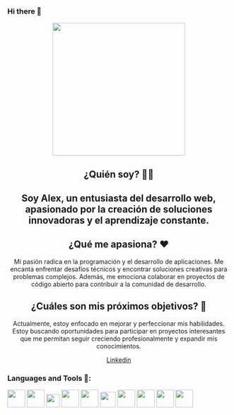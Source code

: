 ### Hi there 👋
<div id='header' align='center'>
  <img src='https://media.giphy.com/media/yYSSBtDgbbRzq/giphy.gif' width='300' />
  
## ¿Quién soy? 🧑‍💻
<h2 align='center'>Soy Alex, un entusiasta del desarrollo web, apasionado por la creación de soluciones innovadoras y el aprendizaje constante.</h2>

## ¿Qué me apasiona? ❤️
<p align='center'>Mi pasión radica en la programación y el desarrollo de aplicaciones. Me encanta enfrentar desafíos técnicos y encontrar soluciones creativas para problemas complejos. Además, me emociona colaborar en proyectos de código abierto para contribuir a la comunidad de desarrollo.</p>

## ¿Cuáles son mis próximos objetivos? 🚀
<p align='center'>Actualmente, estoy enfocado en mejorar y perfeccionar mis habilidades. Estoy buscando oportunidades para participar en proyectos interesantes que me permitan seguir creciendo profesionalmente y expandir mis conocimientos.</p>

<a href='https://www.linkedin.com/in/alexander-emanuel-bris-313655266/'>Linkedin</a>

<div align='left'>
  <h3>Languages and Tools 🔨:</h3>
  <img src='https://www.svgrepo.com/show/452228/html-5.svg' widht='40' height='40'/>
  <img src='https://www.svgrepo.com/show/452185/css-3.svg' widht='40' height='40'/>
  <img src='https://www.svgrepo.com/show/353925/javascript.svg' widht='30' height='30'/>
  <img src='https://www.svgrepo.com/show/452092/react.svg' widht='40' height='40'/>
  <img src='https://www.svgrepo.com/show/354274/redux.svg' widht='40' height='40'/>
  <img src='https://www.svgrepo.com/show/353498/bootstrap.svg' widht='35' height='35'/>
  <img src='https://www.svgrepo.com/show/374146/typescript-official.svg' widht='40' height='40'/>
  <img src='https://www.svgrepo.com/show/452075/node-js.svg' widht='40' height='40'/>
  <img src='https://www.mementotech.in/assets/images/icons/express.png' widht='40' height='40'/>
  <img src='https://www.svgrepo.com/show/452210/git.svg' widht='40' height='40'/>
  
</div>

<!-- <img alt="Static Badge" src="https://img.shields.io/badge/build-passing-brightgreen?style=plano&logo=%3Csvg%20role%3D%22img%22%20viewBox%3D%220%200%2024%2024%22%20xmlns%3D%22http%3A%2F%2Fwww.w3.org%2F2000%2Fsvg%22%3E%3Ctitle%3ELinkedIn%3C%2Ftitle%3E%3Cpath%20d%3D%22M20.447%2020.452h-3.554v-5.569c0-1.328-.027-3.037-1.852-3.037-1.853%200-2.136%201.445-2.136%202.939v5.667H9.351V9h3.414v1.561h.046c.477-.9%201.637-1.85%203.37-1.85%203.601%200%204.267%202.37%204.267%205.455v6.286zM5.337%207.433c-1.144%200-2.063-.926-2.063-2.065%200-1.138.92-2.063%202.063-2.063%201.14%200%202.064.925%202.064%202.063%200%201.139-.925%202.065-2.064%202.065zm1.782%2013.019H3.555V9h3.564v11.452zM22.225%200H1.771C.792%200%200%20.774%200%201.729v20.542C0%2023.227.792%2024%201.771%2024h20.451C23.2%2024%2024%2023.227%2024%2022.271V1.729C24%20.774%2023.2%200%2022.222%200h.003z%22%2F%3E%3C%2Fsvg%3E&logoColor=240%2C%20100%2C%2050&label=Linkedin&labelColor=240%2C%20100%2C%2050&color=240%2C%20100%2C%2050&cacheSeconds=3600&link=https%3A%2F%2Fwww.linkedin.com%2Fin%2Falexander-emanuel-bris-313655266%2F"> -->


</div>


<!--
**Alex-Br1s/Alex-Br1s** is a ✨ _special_ ✨ repository because its `README.md` (this file) appears on your GitHub profile.

Here are some ideas to get you started:

- 🔭 I’m currently working on ...
- 🌱 I’m currently learning ...
- 👯 I’m looking to collaborate on ...
- 🤔 I’m looking for help with ...
- 💬 Ask me about ...
- 📫 How to reach me: ...
- 😄 Pronouns: ...
- ⚡ Fun fact: ...
-->
